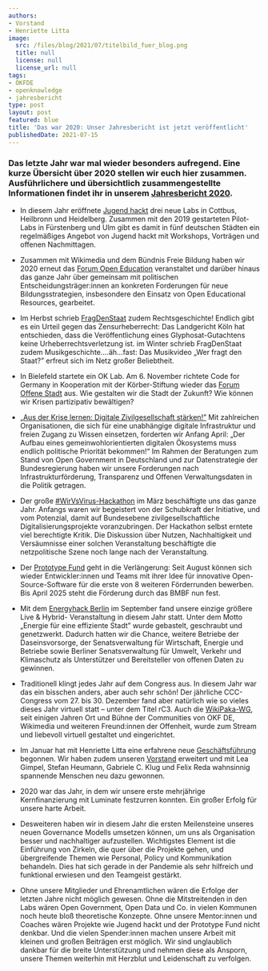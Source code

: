 ```yaml
---
authors:
- Vorstand
- Henriette Litta
image:
  src: /files/blog/2021/07/titelbild_fuer_blog.png
  title: null
  license: null
  license_url: null
tags:
- OKFDE
- openknowledge
- jahresbericht
type: post
layout: post
featured: blue
title: 'Das war 2020: Unser Jahresbericht ist jetzt veröffentlicht'
publishedDate: 2021-07-15
---
```


### Das letzte Jahr war mal wieder besonders aufregend. Eine kurze Übersicht über 2020 stellen wir euch hier zusammen. Ausführlichere und übersichtlich zusammengestellte Informationen findet ihr in unserem [Jahresbericht 2020](https://2020.okfn.de/).

 *   In diesem Jahr eröffnete [Jugend hackt](https://jugendhackt.org/) drei neue Labs in Cottbus, Heilbronn und Heidelberg. Zusammen mit den 2019 gestarteten Pilot-Labs in Fürstenberg und Ulm gibt es damit in fünf deutschen Städten ein regelmäßiges Angebot von Jugend hackt mit Workshops, Vorträgen und offenen Nachmittagen.
 
 *   Zusammen mit Wikimedia und dem Bündnis Freie Bildung haben wir 2020 erneut das [Forum Open Education](https://education.forum-open.de/2020/) veranstaltet und darüber hinaus das ganze Jahr über gemeinsam mit politischen Entscheidungsträger:innen an konkreten Forderungen für neue Bildungsstrategien, insbesondere den Einsatz von Open Educational Resources, gearbeitet.
 
 *   Im Herbst schrieb [FragDenStaat](https://fragdenstaat.de/) zudem Rechtsgeschichte! Endlich gibt es ein Urteil gegen das Zensurheberrecht: Das Landgericht Köln hat entschieden, dass die Veröffentlichung eines Glyphosat-Gutachtens keine Urheberrechtsverletzung ist. im Winter schrieb FragDenStaat zudem Musikgeschichte….äh…fast: Das Musikvideo „Wer fragt den Staat?” erfreut sich im Netz großer Beliebtheit.
 
 *   In Bielefeld startete ein OK Lab. Am 6. November richtete Code for Germany in Kooperation mit der Körber-Stiftung wieder das [Forum Offene Stadt](https://offenestadt.info/#rueckblick) aus. Wie gestalten wir die Stadt der Zukunft? Wie können wir Krisen partizipativ bewältigen? 
 
 *   [„Aus der Krise lernen: Digitale Zivilgesellschaft stärken!”](https://okfn.de/blog/2020/04/digiale-zivilgesellschaft/) Mit zahlreichen Organisationen, die sich für eine unabhängige digitale Infrastruktur und freien Zugang zu Wissen einsetzen, forderten wir Anfang April: „Der Aufbau eines gemeinwohlorientierten digitalen Ökosystems muss endlich politische Priorität bekommen!“ Im Rahmen der Beratungen zum Stand von Open Government in Deutschland und zur Datenstrategie der Bundesregierung haben wir unsere Forderungen nach Infrastrukturförderung, Transparenz und Offenen Verwaltungsdaten in die Politik getragen.
 
 *   Der große [#WirVsVirus-Hackathon](https://wirvsvirus.org/) im März beschäftigte uns das ganze Jahr. Anfangs waren wir begeistert von der Schubkraft der Initiative, und vom Potenzial, damit auf Bundesebene zivilgesellschaftliche Digitalisierungsprojekte voranzubringen. Der Hackathon selbst erntete viel berechtigte Kritik. Die Diskussion über Nutzen, Nachhaltigkeit und Versäumnisse einer solchen Veranstaltung beschäftigte die netzpolitische Szene noch lange nach der Veranstaltung.
 
 *   Der [Prototype Fund](https://prototypefund.de/) geht in die Verlängerung: Seit August können sich wieder Entwickler:innen und Teams mit ihrer Idee für innovative Open-Source-Software für die erste von 8 weiteren Förderrunden bewerben. Bis April 2025 steht die Förderung durch das BMBF nun fest.
 
 *   Mit dem [Energyhack Berlin](https://energyhack.de/) im September fand unsere einzige größere Live & Hybrid- Veranstaltung in diesem Jahr statt. Unter dem Motto „Energie für eine effiziente Stadt” wurde gebastelt, geschraubt und genetzwerkt. Dadurch hatten wir die Chance, weitere Betriebe der Daseinsvorsorge, der Senatsverwaltung für Wirtschaft, Energie und Betriebe sowie Berliner Senatsverwaltung für Umwelt, Verkehr und Klimaschutz als Unterstützer und Bereitsteller von offenen Daten zu gewinnen.
 
 *   Traditionell klingt jedes Jahr auf dem Congress aus. In diesem Jahr war das ein bisschen anders, aber auch sehr schön! Der jährliche CCC-Congress vom 27. bis 30. Dezember fand aber natürlich wie so vieles dieses Jahr virtuell statt – unter dem Titel rC3. Auch die [WikiPaka-WG](https://jugendhackt.org/kalender/wikipaka-wg-auf-der-rc3/), seit einigen Jahren Ort und Bühne der Communities von OKF DE, Wikimedia und weiteren Freund:innen der Offenheit, wurde zum Stream und liebevoll virtuell gestaltet und eingerichtet.
 
 *   Im Januar hat mit Henriette Litta eine erfahrene neue [Geschäftsführung](https://okfn.de/blog/2019/12/willkommen-henriette/) begonnen. Wir haben zudem unseren [Vorstand](https://okfn.de/vorstand/) erweitert und mit Lea Gimpel, Stefan Heumann, Gabriele C. Klug und Felix Reda wahnsinnig spannende Menschen neu dazu gewonnen.
 
 *   2020 war das Jahr, in dem wir unsere erste mehrjährige Kernfinanzierung mit Luminate festzurren konnten. Ein großer Erfolg für unsere harte Arbeit. 
 
 *   Desweiteren haben wir in diesem Jahr die ersten Meilensteine unseres neuen Governance Modells umsetzen können, um uns als Organisation besser und nachhaltiger aufzustellen. Wichtigstes Element ist die Einführung von Zirkeln, die quer über die Projekte gehen, und übergreifende Themen wie Personal, Policy und Kommunikation behandeln. Dies hat sich gerade in der Pandemie als sehr hilfreich und funktional erwiesen und den Teamgeist gestärkt.
 
 *   Ohne unsere Mitglieder und Ehrenamtlichen wären die Erfolge der letzten Jahre nicht möglich gewesen. Ohne die Mitstreitenden in den Labs wären Open Government, Open Data und Co. in vielen Kommunen noch heute bloß theoretische Konzepte. Ohne unsere Mentor:innen und Coaches wären Projekte wie Jugend hackt und der Prototype Fund nicht denkbar. Und die vielen Spender:innen machen unsere Arbeit mit kleinen und großen Beiträgen erst möglich. Wir sind unglaublich dankbar für die breite Unterstützung und nehmen diese als Ansporn, unsere Themen weiterhin mit Herzblut und Leidenschaft zu verfolgen.